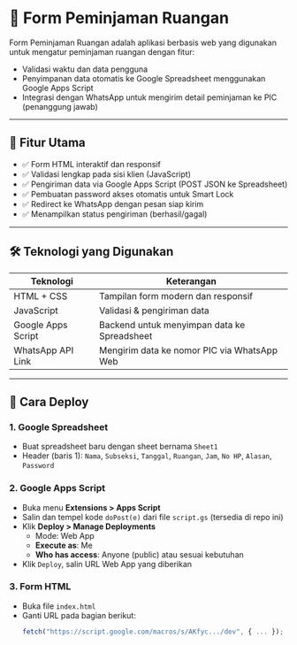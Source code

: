# 📅 Form Peminjaman Ruangan

Form Peminjaman Ruangan adalah aplikasi berbasis web yang digunakan untuk mengatur peminjaman ruangan dengan fitur:
- Validasi waktu dan data pengguna
- Penyimpanan data otomatis ke Google Spreadsheet menggunakan Google Apps Script
- Integrasi dengan WhatsApp untuk mengirim detail peminjaman ke PIC (penanggung jawab)

---

## 🔧 Fitur Utama

- ✅ Form HTML interaktif dan responsif
- ✅ Validasi lengkap pada sisi klien (JavaScript)
- ✅ Pengiriman data via Google Apps Script (POST JSON ke Spreadsheet)
- ✅ Pembuatan password akses otomatis untuk Smart Lock
- ✅ Redirect ke WhatsApp dengan pesan siap kirim
- ✅ Menampilkan status pengiriman (berhasil/gagal)

---

## 🛠️ Teknologi yang Digunakan

| Teknologi         | Keterangan                                      |
|-------------------|--------------------------------------------------|
| HTML + CSS        | Tampilan form modern dan responsif              |
| JavaScript        | Validasi & pengiriman data                      |
| Google Apps Script| Backend untuk menyimpan data ke Spreadsheet     |
| WhatsApp API Link | Mengirim data ke nomor PIC via WhatsApp Web     |

---

## 🚀 Cara Deploy

### 1. **Google Spreadsheet**
- Buat spreadsheet baru dengan sheet bernama `Sheet1`
- Header (baris 1): `Nama`, `Subseksi`, `Tanggal`, `Ruangan`, `Jam`, `No HP`, `Alasan`, `Password`

### 2. **Google Apps Script**
- Buka menu **Extensions > Apps Script**
- Salin dan tempel kode `doPost(e)` dari file `script.gs` (tersedia di repo ini)
- Klik **Deploy > Manage Deployments**
  - Mode: Web App
  - **Execute as**: Me
  - **Who has access**: Anyone (public) atau sesuai kebutuhan
- Klik `Deploy`, salin URL Web App yang diberikan

### 3. **Form HTML**
- Buka file `index.html`
- Ganti URL pada bagian berikut:
  ```javascript
  fetch("https://script.google.com/macros/s/AKfyc.../dev", { ... });
